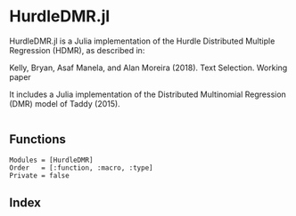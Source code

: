 # HurdleDMR.jl

HurdleDMR.jl is a Julia implementation of the Hurdle Distributed Multiple Regression (HDMR), as described in:

Kelly, Bryan, Asaf Manela, and Alan Moreira (2018). Text Selection. Working paper

It includes a Julia implementation of the Distributed Multinomial Regression (DMR) model of Taddy (2015).

```@contents
```

## Functions

```@autodocs
Modules = [HurdleDMR]
Order   = [:function, :macro, :type]
Private = false
```

<!-- ```@docs
fit(::DCR)
predict(::DCR)
coef
srproj
dmr
dmrpaths
hdmr
hdmrpaths
``` -->

## Index

```@index
```
